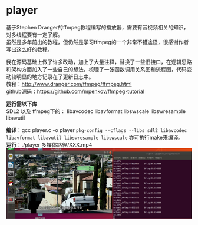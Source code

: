 # player  
基于Stephen Dranger的ffmpeg教程编写的播放器，需要有音视频相关的知识，对多线程要有一定了解。  
虽然是多年前出的教程，但仍然是学习ffmpeg的一个非常不错途径，很感谢作者写出这么好的教程。  

我在源码基础上做了许多改动，加上了大量注释，替换了一些旧接口，在逻辑思路和架构方面加入了一些自己的想法，梳理了一张函数调用关系图和流程图，代码变动较明显的地方记录在了更新日志中。  
教程：http://www.dranger.com/ffmpeg/ffmpeg.html  
github源码：https://github.com/mpenkov/ffmpeg-tutorial  

**运行需以下库**  
SDL2
以及
ffmpeg下的：
libavcodec
libavformat
libswscale
libswresample
libavutil  

**编译**：gcc player.c -o player `pkg-config --cflags --libs sdl2 libavcodec libavformat libavutil libswresample libswscale` 亦可执行make来编译。  
**运行**：./player 多媒体路径/XXX.mp4  
![Image text](https://raw.githubusercontent.com/ruokaic/player/main/%E7%A8%8B%E5%BA%8F%E8%BF%90%E8%A1%8C.png)
